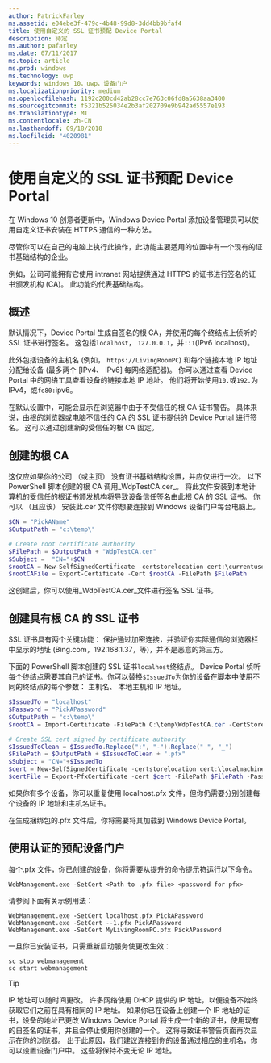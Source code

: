 ```yaml
---
author: PatrickFarley
ms.assetid: e04ebe3f-479c-4b48-99d8-3dd4bb9bfaf4
title: 使用自定义的 SSL 证书预配 Device Portal
description: 待定
ms.author: pafarley
ms.date: 07/11/2017
ms.topic: article
ms.prod: windows
ms.technology: uwp
keywords: windows 10，uwp，设备门户
ms.localizationpriority: medium
ms.openlocfilehash: 1192c200cd42ab28cc7e763c06fd8a5638aa3400
ms.sourcegitcommit: f5321b525034e2b3af202709e9b942ad5557e193
ms.translationtype: MT
ms.contentlocale: zh-CN
ms.lasthandoff: 09/18/2018
ms.locfileid: "4020981"
---
```

# <a name="provision-device-portal-with-a-custom-ssl-certificate"></a>使用自定义的 SSL 证书预配 Device Portal
在 Windows 10 创意者更新中，Windows Device Portal 添加设备管理员可以使用自定义证书安装在 HTTPS 通信的一种方法。 

尽管你可以在自己的电脑上执行此操作，此功能主要适用的位置中有一个现有的证书基础结构的企业。  

例如，公司可能拥有它使用 intranet 网站提供通过 HTTPS 的证书进行签名的证书颁发机构 (CA)。 此功能的代表基础结构。 

## <a name="overview"></a>概述
默认情况下，Device Portal 生成自签名的根 CA，并使用的每个终结点上侦听的 SSL 证书进行签名。 这包括`localhost`， `127.0.0.1`，并`::1`(IPv6 localhost)。

此外包括设备的主机名 (例如， `https://LivingRoomPC`) 和每个链接本地 IP 地址分配给设备 (最多两个 [IPv4、 IPv6] 每网络适配器)。 你可以通过查看 Device Portal 中的网络工具查看设备的链接本地 IP 地址。 他们将开始使用`10.`或`192.`为 IPv4，或`fe80:`ipv6。 

在默认设置中，可能会显示在浏览器中由于不受信任的根 CA 证书警告。 具体来说，由根的浏览器或电脑不信任的 CA 的 SSL 证书提供的 Device Portal 进行签名。 这可以通过创建新的受信任的根 CA 固定。

## <a name="create-a-root-ca"></a>创建的根 CA

这仅应如果你的公司 （或主页） 没有证书基础结构设置，并应仅进行一次。 以下 PowerShell 脚本创建的根 CA 调用_WdpTestCA.cer_。 将此文件安装到本地计算机的受信任的根证书颁发机构将导致设备信任签名由此根 CA 的 SSL 证书。 你可以 （且应该） 安装此.cer 文件你想要连接到 Windows 设备门户每台电脑上。  

```PowerShell
$CN = "PickAName"
$OutputPath = "c:\temp\"

# Create root certificate authority
$FilePath = $OutputPath + "WdpTestCA.cer"
$Subject =  "CN="+$CN
$rootCA = New-SelfSignedCertificate -certstorelocation cert:\currentuser\my -Subject $Subject -HashAlgorithm "SHA512" -KeyUsage CertSign,CRLSign
$rootCAFile = Export-Certificate -Cert $rootCA -FilePath $FilePath
```

这创建后，你可以使用_WdpTestCA.cer_文件进行签名 SSL 证书。 

## <a name="create-an-ssl-certificate-with-the-root-ca"></a>创建具有根 CA 的 SSL 证书

SSL 证书具有两个关键功能： 保护通过加密连接，并验证你实际通信的浏览器栏中显示的地址 (Bing.com，192.168.1.37，等)，并不是恶意的第三方。

下面的 PowerShell 脚本创建的 SSL 证书`localhost`终结点。 Device Portal 侦听每个终结点需要其自己的证书。你可以替换`$IssuedTo`为你的设备在脚本中使用不同的终结点的每个参数： 主机名、 本地主机和 IP 地址。

```PowerShell
$IssuedTo = "localhost"
$Password = "PickAPassword"
$OutputPath = "c:\temp\"
$rootCA = Import-Certificate -FilePath C:\temp\WdpTestCA.cer -CertStoreLocation Cert:\CurrentUser\My\

# Create SSL cert signed by certificate authority
$IssuedToClean = $IssuedTo.Replace(":", "-").Replace(" ", "_")
$FilePath = $OutputPath + $IssuedToClean + ".pfx"
$Subject = "CN="+$IssuedTo
$cert = New-SelfSignedCertificate -certstorelocation cert:\localmachine\my -Subject $Subject -DnsName $IssuedTo -Signer $rootCA -HashAlgorithm "SHA512"
$certFile = Export-PfxCertificate -cert $cert -FilePath $FilePath -Password (ConvertTo-SecureString -String $Password -Force -AsPlainText)
```

如果你有多个设备，你可以重复使用 localhost.pfx 文件，但你仍需要分别创建每个设备的 IP 地址和主机名证书。

在生成捆绑包的.pfx 文件后，你将需要将其加载到 Windows Device Portal。 

## <a name="provision-device-portal-with-the-certifications"></a>使用认证的预配设备门户

每个.pfx 文件，你已创建的设备，你将需要从提升的命令提示符运行以下命令。

```
WebManagement.exe -SetCert <Path to .pfx file> <password for pfx> 
```

请参阅下面有关示例用法：
```
WebManagement.exe -SetCert localhost.pfx PickAPassword
WebManagement.exe -SetCert --1.pfx PickAPassword
WebManagement.exe -SetCert MyLivingRoomPC.pfx PickAPassword
```

一旦你已安装证书，只需重新启动服务使更改生效：

```
sc stop webmanagement
sc start webmanagement
```

> [!TIP]
> IP 地址可以随时间更改。
许多网络使用 DHCP 提供的 IP 地址，以便设备不始终获取它们之前在具有相同的 IP 地址。 如果你已在设备上创建一个 IP 地址的证书，设备的地址已更改 Windows Device Portal 将生成一个新的证书，使用现有的自签名的证书，并且会停止使用你创建的一个。 这将导致证书警告页面再次显示在你的浏览器。 出于此原因，我们建议连接到你的设备通过相应的主机名，你可以设置设备门户中。 这些将保持不变无论 IP 地址。
